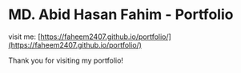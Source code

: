 # MD. Abid Hasan Fahim - Portfolio

visit me: [https://faheem2407.github.io/portfolio/](https://faheem2407.github.io/portfolio/)

Thank you for visiting my portfolio!

